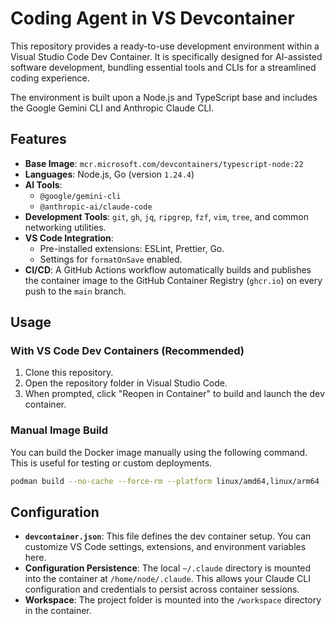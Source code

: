 # Coding Agent in VS Devcontainer

This repository provides a ready-to-use development environment within a Visual Studio Code Dev Container. It is specifically designed for AI-assisted software development, bundling essential tools and CLIs for a streamlined coding experience.

The environment is built upon a Node.js and TypeScript base and includes the Google Gemini CLI and Anthropic Claude CLI.

## Features

- **Base Image**: `mcr.microsoft.com/devcontainers/typescript-node:22`
- **Languages**: Node.js, Go (version `1.24.4`)
- **AI Tools**:
  - `@google/gemini-cli`
  - `@anthropic-ai/claude-code`
- **Development Tools**: `git`, `gh`, `jq`, `ripgrep`, `fzf`, `vim`, `tree`, and common networking utilities.
- **VS Code Integration**:
  - Pre-installed extensions: ESLint, Prettier, Go.
  - Settings for `formatOnSave` enabled.
- **CI/CD**: A GitHub Actions workflow automatically builds and publishes the container image to the GitHub Container Registry (`ghcr.io`) on every push to the `main` branch.

## Usage

### With VS Code Dev Containers (Recommended)

1.  Clone this repository.
2.  Open the repository folder in Visual Studio Code.
3.  When prompted, click "Reopen in Container" to build and launch the dev container.

### Manual Image Build

You can build the Docker image manually using the following command. This is useful for testing or custom deployments.

```bash
podman build --no-cache --force-rm --platform linux/amd64,linux/arm64 --tag ghcr.io/kim-tae-kyung/code-devcontainer .
```

## Configuration

- **`devcontainer.json`**: This file defines the dev container setup. You can customize VS Code settings, extensions, and environment variables here.
- **Configuration Persistence**: The local `~/.claude` directory is mounted into the container at `/home/node/.claude`. This allows your Claude CLI configuration and credentials to persist across container sessions.
- **Workspace**: The project folder is mounted into the `/workspace` directory in the container.